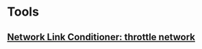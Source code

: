 # Tools

## [Network Link Conditioner: throttle network](https://nshipster.com/network-link-conditioner/)
